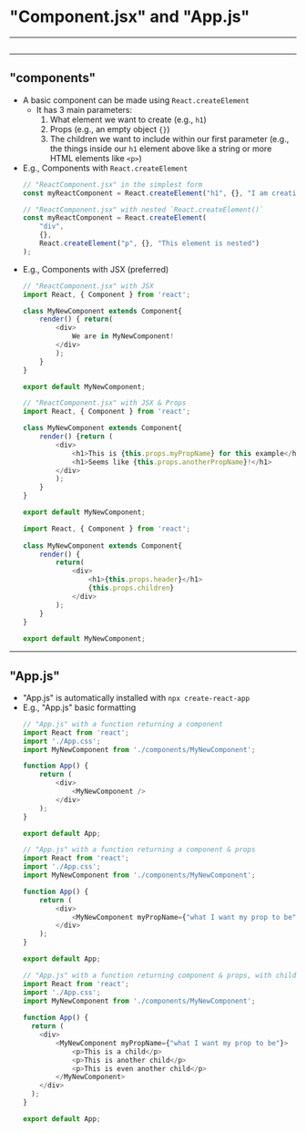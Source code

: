 # "Component.jsx" and "App.js"
---
```toc
```
---

## "components"
- A basic component can be made using `React.createElement`
	- It has 3 main parameters:
		1. What element we want to create (e.g., `h1`)
		2. Props (e.g., an empty object `{}`)
		3. The children we want to include within our first parameter (e.g., the things inside our `h1` element above like a string or more HTML elements like `<p>`)
- E.g., Components with  `React.createElement`
	```js
	// "ReactComponent.jsx" in the simplest form
	const myReactComponent = React.createElement("h1", {}, "I am creating my first React component");
	```
	```js
	// "ReactComponent.jsx" with nested `React.createElement()`
	const myReactComponent = React.createElement(
		"div", 
		{}, 
		React.createElement("p", {}, "This element is nested")
	);
	```
- E.g., Components with JSX (preferred)
	```js
	// "ReactComponent.jsx" with JSX
	import React, { Component } from 'react';
	
	class MyNewComponent extends Component{
		render() { return(
			<div>
				We are in MyNewComponent!
			</div>
			);
		}
	}
	
	export default MyNewComponent;
	```
	```js
	// "ReactComponent.jsx" with JSX & Props
	import React, { Component } from 'react';
	
	class MyNewComponent extends Component{
		render() {return (
			<div>
				<h1>This is {this.props.myPropName} for this example</h1>
				<h1>Seems like {this.props.anotherPropName}!</h1>
			</div>
			);
		}
	}
	
	export default MyNewComponent;
	```
	```js
	import React, { Component } from 'react';
	    
	class MyNewComponent extends Component{
	    render() {
	        return(
	            <div>
	                <h1>{this.props.header}</h1>
	                {this.props.children}
	            </div>
	        );
	    }
	}
	    
	export default MyNewComponent;
	```


---

## "App.js"
- "App.js" is automatically installed with `npx create-react-app`
- E.g.,  "App.js" basic formatting
	```js
	// "App.js" with a function returning a component
	import React from 'react';
	import './App.css';
	import MyNewComponent from './components/MyNewComponent';
	
	function App() {
		return (
			<div>
				<MyNewComponent />
			</div>
		);
	}
	
	export default App;
	```
	```js
	// "App.js" with a function returning a component & props
	import React from 'react';
	import './App.css';
	import MyNewComponent from './components/MyNewComponent';
	
	function App() {
		return (
			<div>
				<MyNewComponent myPropName={"what I want my prop to be"} another PropName ={"life is good"}/>
			</div>
		);
	}
	
	export default App;
	```
	```js
	// "App.js" with a function returning component & props, with children elements that do not change created for the component 
	import React from 'react';
	import './App.css';
	import MyNewComponent from './components/MyNewComponent';
		
	function App() {
	  return (
		<div>
			<MyNewComponent myPropName={"what I want my prop to be"}>
				<p>This is a child</p>
				<p>This is another child</p>
				<p>This is even another child</p>
			</MyNewComponent>  
		</div>
	  );
	}
	
	export default App;
	```




